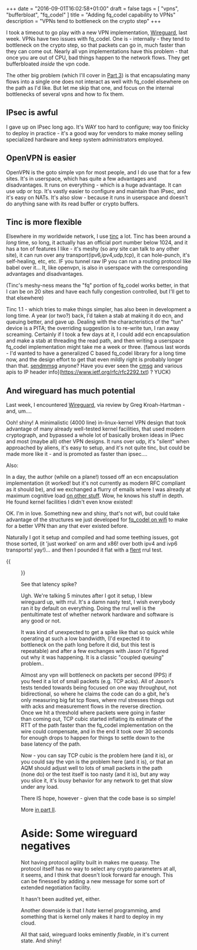 +++
date = "2016-09-01T16:02:58+01:00"
draft = false
tags = [ "vpns", "bufferbloat", "fq_codel" ]
title = "Adding fq_codel capability to VPNs"
description = "VPNs tend to bottleneck on the crypto step"
+++

I took a timeout to go play with a new VPN implementation, [Wireguard](http://wireguard.io), last week. VPNs have two issues with fq_codel. One is - internally - they tend to bottleneck on the crypto step, so that packets can go in, much faster than they can come out. Nearly all vpn implementations have this problem -
that once you are out of CPU, bad things happen to the network flows.
They get bufferbloated *inside* the vpn code.

The other big problem (which I'll cover in [Part 3](/post/wireguard_plus_fq))
is that encapsulating many flows into a single one does not interact as
well with fq_codel elsewhere on the path as I'd like. But let me skip that one, and focus on the internal bottlenecks of several vpns and how to fix them.

## IPsec is awful
I gave up on IPsec long ago. It's WAY too hard to configure; way too finicky
to deploy in practice - it's a good way for vendors to make money selling
specialized hardware and keep system administrators employed.

## OpenVPN is easier

OpenVPN is the goto simple vpn for most people, and I do use that for a
few sites. It's in userspace, which has quite a few advantages and disadvantages. It runs on everything - which is a huge advantage. It can use udp or tcp.
It's vastly easier to configure and maintain than IPsec, and it's easy
on NATs. It's also slow - because it runs in userspace and doesn't do anything
sane with its read buffer or crypto buffers.

## Tinc is more flexible

Elsewhere in my worldwide network, I use [tinc](http://tinc-vpn.org) a lot. Tinc has been around a *long* time, so long, it actually has an official port number below 1024, and it has a ton of features I like - it's meshy (so any site can talk to any other site), it can run over any transport(ipv6,ipv4,udp,tcp), it can hole-punch, it's
self-healing, etc, etc. IF you tunnel raw IP you can run a routing protocol
like babel over it... It, like openvpn, is also in userspace with the corresponding advantages and disadvantages.

(Tinc's meshy-ness means the "fq" portion of fq_codel works better,
in that I can be on 20 sites and have each fully congestion controlled, but
I'll get to that elsewhere)

Tinc 1.1 - which tries to make things simpler, has also been in development
a long time. A year (or two?) back, I'd taken a stab at making it do
ecn, and queuing better, and gave up.  Dealing with the characteristics of the "tun" device is a PITA; the overriding suggestion is to re-write tun, I ran away screaming. Certainly if I took a few days at it, I could add ecn encapsulation and make a stab at threading the read path, and then writing a userspace fq_codel implementation might take me a week or three. (famous last words - I'd wanted to have a generalized C based fq_codel library for a long time now, and the design effort to get that even mildly right
is probably longer than that. [sendmmsg](http://man7.org/linux/man-pages/man2/sendmmsg.2.html) anyone? Have you ever seen the [cmsg](http://linux.die.net/man/3/cmsg) and various apis to IP header info](https://www.ietf.org/rfc/rfc2292.txt)
? YUCK) 

## And wireguard has much potential

Last week, I encountered [Wireguard](https://wireguard.io), via review
by Greg Kroah-Hartman - and, um....

Ooh! shiny! A minimalistic (4000 line) in-linux-kernel VPN design that took advantage of many already well-tested kernel facilities, that used modern cryptograph, and bypassed a whole lot of basically broken ideas in IPsec and most
(maybe all) other VPN designs. It runs over udp, it's "silent" when 
approached by aliens, it's easy to setup, and it's not quite tinc, but could be
made more like it - and is promoted as faster than ipsec....

Also:

In a day, the author (while on a plane!) tossed off an ecn encapsulation
implementation (it worked! but it's not currently as modern RFC compliant as it should be), and we exchanged a flurry of emails where I was already at maximum
cognitive load [on other stuff](/tags/ath9k). Wow, he knows his
stuff in depth. He found kernel facilities I didn't even know existed!

OK. I'm in love. Something new and shiny, that's not wifi, but could take
advantage of the structures we just developed for [fq_codel on wifi](/tags/ath9k) to make
for a better VPN than any that ever existed before. 

Naturally I got it setup and compiled and had some teething issues, got those
sorted, (it 'just worked' on arm and x86! over both ipv4 and ivp6 transports! yay!)... and then I pounded it flat with a [flent](https://flent.org) rrul
test.

{{<figure src="/data/wireguard/whatIwasexpecting.png" >}}

See that latency spike?

Ugh. We're talking 5 minutes after I got it setup, I blew wireguard up,
with rrul. It's a damn nasty test, I wish everybody ran it by default on everything. Doing the rrul well is the pentultimate test of whether network hardware
and software is any good or not.

It was kind of unexpected to get a spike like that so quick
while operating at such a low bandwidth, (I'd expected it to bottleneck
on the path long before it did, but this test is repeatable) and after a few exchanges with Jason I'd figured out why it was happening. It is a classic "coupled
queuing" problem..

Almost any vpn will bottleneck on packets per second (PPS) if you feed it a lot of small packets (e.g. TCP acks). All of Jason's tests tended towards being focused on one way throughput, not bidirectional, so where he claims the code can do a gbit, he's only measuring big fat tcp flows, where rrul stresses things out
with acks and measurement flows in the reverse direction. Once we hit a threshold where
packets were going in faster than coming out, TCP cubic started inflating
its estimate of the RTT of the path faster than the fq_codel implementation on the wire could compensate, and in the end it took over 30 seconds for enough
drops to happen for things to settle down to the base latency of the path. 

Now - you can say TCP cubic is the problem here (and it is), or you could
say the vpn is the problem  here (and it is), or that an AQM  should adjust well to lots of small packets in the path (none do) or the test itself is too
nasty (and it is), but any way you slice it, it's lousy behavior for any
network to get that slow under any load.

There IS hope, however - given that the code base is so simple!

More [in part II](/post/wireguard_ii).

# Aside: Some wireguard negatives

Not having protocol agility built in makes me queasy. The protocol itself
has no way to select any crypto parameters at all, it seems, and I think
that doesn't look forward far enough. This can be finessed by adding a 
new message for some sort of extended negotiation facility.

It hasn't been audited yet, either.

Another downside is that I *hate* kernel programming, amd something that
is kernel only makes it hard to deploy in my cloud. 

All that said, wireguard looks eminently *fixable*, in it's current state.
And shiny!

